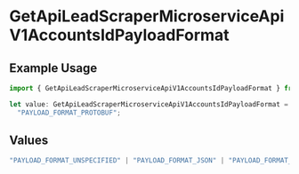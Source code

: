 # GetApiLeadScraperMicroserviceApiV1AccountsIdPayloadFormat

## Example Usage

```typescript
import { GetApiLeadScraperMicroserviceApiV1AccountsIdPayloadFormat } from "oppulence-backend-sdk/models/operations";

let value: GetApiLeadScraperMicroserviceApiV1AccountsIdPayloadFormat =
  "PAYLOAD_FORMAT_PROTOBUF";
```

## Values

```typescript
"PAYLOAD_FORMAT_UNSPECIFIED" | "PAYLOAD_FORMAT_JSON" | "PAYLOAD_FORMAT_XML" | "PAYLOAD_FORMAT_FORM_DATA" | "PAYLOAD_FORMAT_PROTOBUF" | "PAYLOAD_FORMAT_YAML"
```